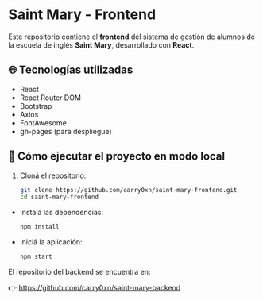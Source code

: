 # Saint Mary - Frontend

Este repositorio contiene el **frontend** del sistema de gestión de alumnos de la escuela de inglés **Saint Mary**, desarrollado con **React**.

## 🌐 Tecnologías utilizadas

- React
- React Router DOM
- Bootstrap
- Axios
- FontAwesome
- gh-pages (para despliegue)

## 🚀 Cómo ejecutar el proyecto en modo local

1. Cloná el repositorio:

   ```bash
   git clone https://github.com/carry0xn/saint-mary-frontend.git
   cd saint-mary-frontend

- Instalá las dependencias:
    ```bash
    npm install

- Iniciá la aplicación:
    ```bash
    npm start

El repositorio del backend se encuentra en:

👉 https://github.com/carry0xn/saint-mary-backend